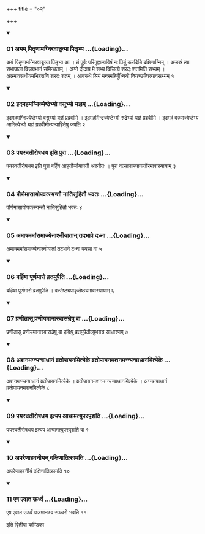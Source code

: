 +++
title = "०२"

+++

<div class="js_include" includetitle="true" newlevelforh1="3" unfilled="" url="/vedAH_yajuH/taittirIyam/sUtram/ApastambaH/shrautam/vishvAsa-prastutiH/04/02/01_ayam_pitRRNAmagniravADDhavyA_pitRbhya.md">
<details open><summary><h3>01 अयम् पितॄणामग्निरवाड्ढव्या पितृभ्य ...{Loading}...</h3></summary>

अयं पितॄणामग्निरवाड्ढव्या पितृभ्य आ । तं पूर्वः परिगृह्णाम्यविषं नः पितुं करदिति दक्षिणाग्निम् । अजस्रं त्वा सभापाला विजयभागं समिन्धताम् । अग्ने दीदाय मे सभ्य विजित्यै शरदः शतमिति सभ्यम् । अन्नमावसथीयमभिहराणि शरदः शतम् । आवसथे श्रियं मन्त्रमहिर्बुध्नियो नियच्छत्वित्यावसथ्यम् १
</details>
</div>

<div class="js_include collapsed" newlevelforh1="4" title="सर्वाष् टीकाः" url="/vedAH_yajuH/taittirIyam/sUtram/ApastambaH/shrautam/sarvASh_TIkAH/04/02/01_ayam_pitRRNAmagniravADDhavyA_pitRbhya.md"> </div>



<div class="js_include collapsed" newlevelforh1="4" title="मूलम्" url="/vedAH_yajuH/taittirIyam/sUtram/ApastambaH/shrautam/mUlam/04/02/01_ayam_pitRRNAmagniravADDhavyA_pitRbhya.md"> </div>


<div class="js_include" includetitle="true" newlevelforh1="3" unfilled="" url="/vedAH_yajuH/taittirIyam/sUtram/ApastambaH/shrautam/vishvAsa-prastutiH/04/02/02_idamahamagnijyeShThebhyo_vasubhyo_yajnam.md">
<details open><summary><h3>02 इदमहमग्निज्येष्ठेभ्यो वसुभ्यो यज्ञम् ...{Loading}...</h3></summary>

इदमहमग्निज्येष्ठेभ्यो वसुभ्यो यज्ञं प्रव्रवीमि । इदमहमिन्द्रज्येष्ठेभ्यो रुद्रेभ्यो यज्ञं प्रब्रवीमि । इदमहं वरुणज्येष्ठेभ्य आदित्येभ्यो यज्ञं प्रब्रवीमीत्यन्वाहितेषु जपति २
</details>
</div>

<div class="js_include collapsed" newlevelforh1="4" title="सर्वाष् टीकाः" url="/vedAH_yajuH/taittirIyam/sUtram/ApastambaH/shrautam/sarvASh_TIkAH/04/02/02_idamahamagnijyeShThebhyo_vasubhyo_yajnam.md"> </div>



<div class="js_include collapsed" newlevelforh1="4" title="मूलम्" url="/vedAH_yajuH/taittirIyam/sUtram/ApastambaH/shrautam/mUlam/04/02/02_idamahamagnijyeShThebhyo_vasubhyo_yajnam.md"> </div>


<div class="js_include" includetitle="true" newlevelforh1="3" unfilled="" url="/vedAH_yajuH/taittirIyam/sUtram/ApastambaH/shrautam/vishvAsa-prastutiH/04/02/03_payasvatIroShadhaya_iti_purA.md">
<details open><summary><h3>03 पयस्वतीरोषधय इति पुरा ...{Loading}...</h3></summary>

पयस्वतीरोषधय इति पुरा बर्हिष आहर्तोर्जायापती अश्नीतः । पुरा वत्सानामपाकर्तोरमावास्यायाम् ३
</details>
</div>

<div class="js_include collapsed" newlevelforh1="4" title="सर्वाष् टीकाः" url="/vedAH_yajuH/taittirIyam/sUtram/ApastambaH/shrautam/sarvASh_TIkAH/04/02/03_payasvatIroShadhaya_iti_purA.md"> </div>



<div class="js_include collapsed" newlevelforh1="4" title="मूलम्" url="/vedAH_yajuH/taittirIyam/sUtram/ApastambaH/shrautam/mUlam/04/02/03_payasvatIroShadhaya_iti_purA.md"> </div>


<div class="js_include" includetitle="true" newlevelforh1="3" unfilled="" url="/vedAH_yajuH/taittirIyam/sUtram/ApastambaH/shrautam/vishvAsa-prastutiH/04/02/04_paurNamAsAyopavatsyantau_nAtisuhitau_bhavataH.md">
<details open><summary><h3>04 पौर्णमासायोपवत्स्यन्तौ नातिसुहितौ भवतः ...{Loading}...</h3></summary>

पौर्णमासायोपवत्स्यन्तौ नातिसुहितौ भवतः ४
</details>
</div>

<div class="js_include collapsed" newlevelforh1="4" title="सर्वाष् टीकाः" url="/vedAH_yajuH/taittirIyam/sUtram/ApastambaH/shrautam/sarvASh_TIkAH/04/02/04_paurNamAsAyopavatsyantau_nAtisuhitau_bhavataH.md"> </div>



<div class="js_include collapsed" newlevelforh1="4" title="मूलम्" url="/vedAH_yajuH/taittirIyam/sUtram/ApastambaH/shrautam/mUlam/04/02/04_paurNamAsAyopavatsyantau_nAtisuhitau_bhavataH.md"> </div>


<div class="js_include" includetitle="true" newlevelforh1="3" unfilled="" url="/vedAH_yajuH/taittirIyam/sUtram/ApastambaH/shrautam/vishvAsa-prastutiH/04/02/05_amAShamamAMsamAjyenAshnIyAtAn_tadabhAve_dadhnA.md">
<details open><summary><h3>05 अमाषममांसमाज्येनाश्नीयातान् तदभावे दध्ना ...{Loading}...</h3></summary>

अमाषममांसमाज्येनाश्नीयातां तदभावे दध्ना पयसा वा ५
</details>
</div>

<div class="js_include collapsed" newlevelforh1="4" title="सर्वाष् टीकाः" url="/vedAH_yajuH/taittirIyam/sUtram/ApastambaH/shrautam/sarvASh_TIkAH/04/02/05_amAShamamAMsamAjyenAshnIyAtAn_tadabhAve_dadhnA.md"> </div>



<div class="js_include collapsed" newlevelforh1="4" title="मूलम्" url="/vedAH_yajuH/taittirIyam/sUtram/ApastambaH/shrautam/mUlam/04/02/05_amAShamamAMsamAjyenAshnIyAtAn_tadabhAve_dadhnA.md"> </div>


<div class="js_include" includetitle="true" newlevelforh1="3" unfilled="" url="/vedAH_yajuH/taittirIyam/sUtram/ApastambaH/shrautam/vishvAsa-prastutiH/04/02/06_barhiShA_pUrNamAse_vratamupaiti.md">
<details open><summary><h3>06 बर्हिषा पूर्णमासे व्रतमुपैति ...{Loading}...</h3></summary>

बर्हिषा पूर्णमासे व्रतमुपैति । वत्सेष्ट्यपाकृतेष्ठ्यमावास्यायाम् ६
</details>
</div>

<div class="js_include collapsed" newlevelforh1="4" title="सर्वाष् टीकाः" url="/vedAH_yajuH/taittirIyam/sUtram/ApastambaH/shrautam/sarvASh_TIkAH/04/02/06_barhiShA_pUrNamAse_vratamupaiti.md"> </div>



<div class="js_include collapsed" newlevelforh1="4" title="मूलम्" url="/vedAH_yajuH/taittirIyam/sUtram/ApastambaH/shrautam/mUlam/04/02/06_barhiShA_pUrNamAse_vratamupaiti.md"> </div>


<div class="js_include" includetitle="true" newlevelforh1="3" unfilled="" url="/vedAH_yajuH/taittirIyam/sUtram/ApastambaH/shrautam/vishvAsa-prastutiH/04/02/07_praNItAsu_praNIyamAnAsvAsanneShu_vA.md">
<details open><summary><h3>07 प्रणीतासु प्रणीयमानास्वासन्नेषु वा ...{Loading}...</h3></summary>

प्रणीतासु प्रणीयमानास्वासन्नेषु वा हविःषु व्रतमुपैतीत्युभयत्र साधारणम् ७
</details>
</div>

<div class="js_include collapsed" newlevelforh1="4" title="सर्वाष् टीकाः" url="/vedAH_yajuH/taittirIyam/sUtram/ApastambaH/shrautam/sarvASh_TIkAH/04/02/07_praNItAsu_praNIyamAnAsvAsanneShu_vA.md"> </div>



<div class="js_include collapsed" newlevelforh1="4" title="मूलम्" url="/vedAH_yajuH/taittirIyam/sUtram/ApastambaH/shrautam/mUlam/04/02/07_praNItAsu_praNIyamAnAsvAsanneShu_vA.md"> </div>


<div class="js_include" includetitle="true" newlevelforh1="3" unfilled="" url="/vedAH_yajuH/taittirIyam/sUtram/ApastambaH/shrautam/vishvAsa-prastutiH/04/02/08_ashanamagnyanvAdhAnaM_vratopAyanamityeke_vratopAyanamashanamagnyanvAdhAnamityeke.md">
<details open><summary><h3>08 अशनमग्न्यन्वाधानं व्रतोपायनमित्येके व्रतोपायनमशनमग्न्यन्वाधानमित्येके ...{Loading}...</h3></summary>

अशनमग्न्यन्वाधानं व्रतोपायनमित्येके । व्रतोपायनमशनमग्न्यन्वाधानमित्येके । अग्न्यन्वाधानं व्रतोपायनमशनमित्येके ८
</details>
</div>

<div class="js_include collapsed" newlevelforh1="4" title="सर्वाष् टीकाः" url="/vedAH_yajuH/taittirIyam/sUtram/ApastambaH/shrautam/sarvASh_TIkAH/04/02/08_ashanamagnyanvAdhAnaM_vratopAyanamityeke_vratopAyanamashanamagnyanvAdhAnamityeke.md"> </div>



<div class="js_include collapsed" newlevelforh1="4" title="मूलम्" url="/vedAH_yajuH/taittirIyam/sUtram/ApastambaH/shrautam/mUlam/04/02/08_ashanamagnyanvAdhAnaM_vratopAyanamityeke_vratopAyanamashanamagnyanvAdhAnamityeke.md"> </div>


<div class="js_include" includetitle="true" newlevelforh1="3" unfilled="" url="/vedAH_yajuH/taittirIyam/sUtram/ApastambaH/shrautam/vishvAsa-prastutiH/04/02/09_payasvatIroShadhaya_ityapa_AchAmatyupaspRshati.md">
<details open><summary><h3>09 पयस्वतीरोषधय इत्यप आचामत्युपस्पृशति ...{Loading}...</h3></summary>

पयस्वतीरोषधय इत्यप आचामत्युपस्पृशति वा ९
</details>
</div>

<div class="js_include collapsed" newlevelforh1="4" title="सर्वाष् टीकाः" url="/vedAH_yajuH/taittirIyam/sUtram/ApastambaH/shrautam/sarvASh_TIkAH/04/02/09_payasvatIroShadhaya_ityapa_AchAmatyupaspRshati.md"> </div>



<div class="js_include collapsed" newlevelforh1="4" title="मूलम्" url="/vedAH_yajuH/taittirIyam/sUtram/ApastambaH/shrautam/mUlam/04/02/09_payasvatIroShadhaya_ityapa_AchAmatyupaspRshati.md"> </div>


<div class="js_include" includetitle="true" newlevelforh1="3" unfilled="" url="/vedAH_yajuH/taittirIyam/sUtram/ApastambaH/shrautam/vishvAsa-prastutiH/04/02/10_apareNAhavanIyan_daxiNAtikrAmati.md">
<details open><summary><h3>10 अपरेणाहवनीयन् दक्षिणातिक्रामति ...{Loading}...</h3></summary>

अपरेणाहवनीयं दक्षिणातिक्रामति १०
</details>
</div>

<div class="js_include collapsed" newlevelforh1="4" title="सर्वाष् टीकाः" url="/vedAH_yajuH/taittirIyam/sUtram/ApastambaH/shrautam/sarvASh_TIkAH/04/02/10_apareNAhavanIyan_daxiNAtikrAmati.md"> </div>



<div class="js_include collapsed" newlevelforh1="4" title="मूलम्" url="/vedAH_yajuH/taittirIyam/sUtram/ApastambaH/shrautam/mUlam/04/02/10_apareNAhavanIyan_daxiNAtikrAmati.md"> </div>


<div class="js_include" includetitle="true" newlevelforh1="3" unfilled="" url="/vedAH_yajuH/taittirIyam/sUtram/ApastambaH/shrautam/vishvAsa-prastutiH/04/02/11_eSha_evAta_UrdhvaM.md">
<details open><summary><h3>11 एष एवात ऊर्ध्वं ...{Loading}...</h3></summary>

एष एवात ऊर्ध्वं यजमानस्य सञ्चरो भवति ११
</details>
</div>

<div class="js_include collapsed" newlevelforh1="4" title="सर्वाष् टीकाः" url="/vedAH_yajuH/taittirIyam/sUtram/ApastambaH/shrautam/sarvASh_TIkAH/04/02/11_eSha_evAta_UrdhvaM.md"> </div>



<div class="js_include collapsed" newlevelforh1="4" title="मूलम्" url="/vedAH_yajuH/taittirIyam/sUtram/ApastambaH/shrautam/mUlam/04/02/11_eSha_evAta_UrdhvaM.md"> </div>





  
इति द्वितीया कण्डिका 
